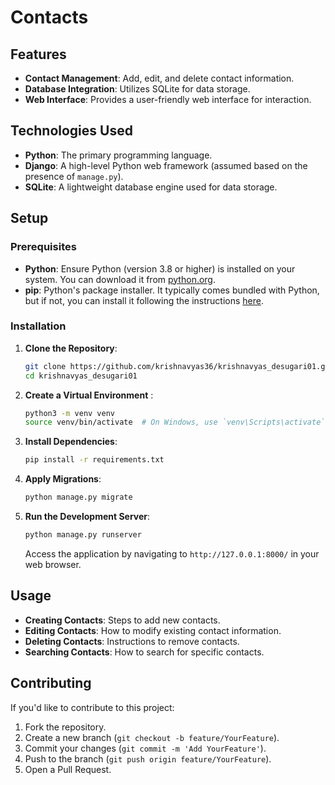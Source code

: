 # Contacts

## Features

- **Contact Management**: Add, edit, and delete contact information.
- **Database Integration**: Utilizes SQLite for data storage.
- **Web Interface**: Provides a user-friendly web interface for interaction.


## Technologies Used

- **Python**: The primary programming language.
- **Django**: A high-level Python web framework (assumed based on the presence of `manage.py`).
- **SQLite**: A lightweight database engine used for data storage.

## Setup

### Prerequisites

- **Python**: Ensure Python (version 3.8 or higher) is installed on your system. You can download it from [python.org](https://www.python.org/).
- **pip**: Python's package installer. It typically comes bundled with Python, but if not, you can install it following the instructions [here](https://pip.pypa.io/en/stable/installation/).

### Installation

1. **Clone the Repository**:

   ```bash
   git clone https://github.com/krishnavyas36/krishnavyas_desugari01.git
   cd krishnavyas_desugari01
   ```

2. **Create a Virtual Environment** :

   ```bash
   python3 -m venv venv
   source venv/bin/activate  # On Windows, use `venv\Scripts\activate`
   ```

3. **Install Dependencies**:

   ```bash
   pip install -r requirements.txt
   ```


4. **Apply Migrations**:

   ```bash
   python manage.py migrate
   ```

5. **Run the Development Server**:

   ```bash
   python manage.py runserver
   ```

   Access the application by navigating to `http://127.0.0.1:8000/` in your web browser.

## Usage
- **Creating Contacts**: Steps to add new contacts.
- **Editing Contacts**: How to modify existing contact information.
- **Deleting Contacts**: Instructions to remove contacts.
- **Searching Contacts**: How to search for specific contacts.



## Contributing
If you'd like to contribute to this project:
1. Fork the repository.
2. Create a new branch (`git checkout -b feature/YourFeature`).
3. Commit your changes (`git commit -m 'Add YourFeature'`).
4. Push to the branch (`git push origin feature/YourFeature`).
5. Open a Pull Request.


